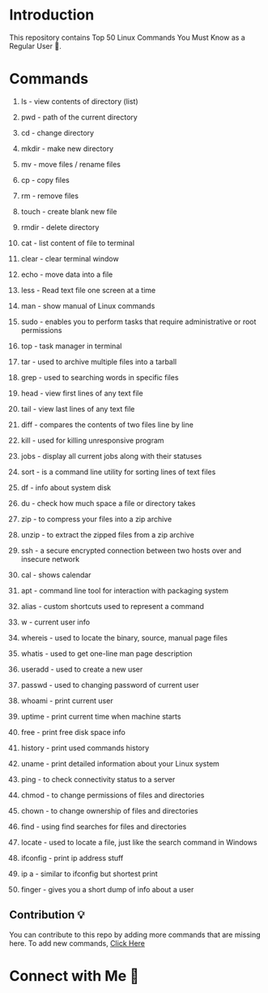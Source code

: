 
# Introduction

This repository contains Top 50 Linux Commands You Must Know as a Regular User 🐧.
# Commands
1. ls - view contents of directory (list)

2. pwd - path of the current directory

3. cd -  change directory

4. mkdir - make new directory 

5. mv - move files / rename files

6. cp - copy files 

7. rm - remove files

8. touch - create blank new file

9. rmdir - delete directory

10. cat - list content of file to terminal

11. clear - clear terminal window

12. echo - move data into a file

13. less - Read text file one screen at a time

14. man - show manual of Linux commands 

15. sudo - enables you to perform tasks that require administrative or root permissions

16. top - task manager in terminal

17. tar - used to archive multiple files into a tarball

18. grep - used to searching words in specific files

19. head - view first lines of any text file

20. tail - view last lines of any text file

21. diff - compares the contents of two files line by line

22. kill - used for killing unresponsive program

23. jobs - display all current jobs along with their statuses

24. sort - is a command line utility for sorting lines of text files 

25. df - info about system disk

26. du - check how much space a file or directory takes

27. zip - to compress your files into a zip archive 

28. unzip - to extract the zipped files from a zip archive

29. ssh - a secure encrypted connection between two hosts over and insecure network

30. cal - shows calendar

31. apt - command line tool for interaction with packaging system

32. alias - custom shortcuts used to represent a command 

33. w - current user info

34. whereis - used to locate the binary, source, manual page files

35. whatis - used to get one-line man page description

36. useradd - used to create a new user 

37. passwd - used to changing password of current user

38. whoami - print current user 

39. uptime - print current time when machine starts 

40. free - print free disk space info

41. history - print used commands history

42. uname - print detailed information about your Linux system

43. ping - to check connectivity status to a server

44. chmod - to change permissions of files and directories 

45. chown - to change ownership of files and directories

46. find - using find searches for files and directories

47. locate - used to locate a file, just like the search command in Windows 

48. ifconfig - print ip address stuff

49. ip a - similar to ifconfig but shortest print

50. finger - gives you a short dump of info about a user

## Contribution 💡

You can contribute to this repo by adding more commands that are missing here. 
To add new commands, [Click Here](https://github.com/thegeekyb0y/linuxcommands/issues/new/choose)

# Connect with Me 🤝


